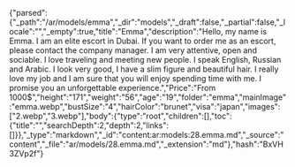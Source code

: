 {"parsed":{"_path":"/ar/models/emma","_dir":"models","_draft":false,"_partial":false,"_locale":"","_empty":true,"title":"Emma","description":"Hello, my name is Emma. I am an elite escort in Dubai. If you want to order me as an escort, please contact the company manager. I am very attentive, open and sociable. I love traveling and meeting new people. I speak English, Russian and Arabic. I look very good, I have a slim figure and beautiful hair. I really love my job and I am sure that you will enjoy spending time with me. I promise you an unforgettable experience.","Price":"From 1000$","height":"171","weight":"56","age":"19","folder":"emma","mainImage":"emma.webp","bustSize":"4","hairColor":"brunet","visa":"japan","images":["2.webp","3.webp"],"body":{"type":"root","children":[],"toc":{"title":"","searchDepth":2,"depth":2,"links":[]}},"_type":"markdown","_id":"content:ar:models:28.emma.md","_source":"content","_file":"ar/models/28.emma.md","_extension":"md"},"hash":"BxVH3ZVp2f"}